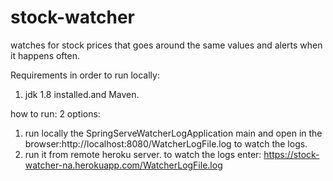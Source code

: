 # stock-watcher
watches for stock prices that goes around the same values and alerts when it happens often.

Requirements in order to run locally:
1. jdk 1.8 installed.and Maven.

how to run:
2 options:
1. run locally the SpringServeWatcherLogApplication main and open in the browser:http://localhost:8080/WatcherLogFile.log to watch  the logs.
2. run it from remote heroku server. to watch the logs enter: https://stock-watcher-na.herokuapp.com/WatcherLogFile.log
